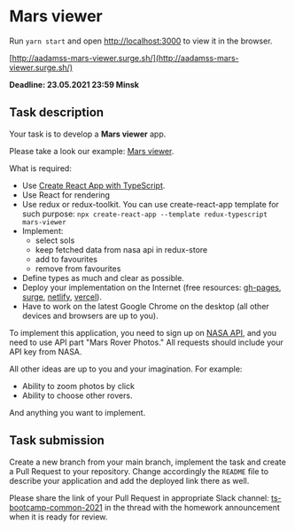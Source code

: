 # Mars viewer

Run `yarn start` and open [http://localhost:3000](http://localhost:3000) to view it in the browser.

[http://aadamss-mars-viewer.surge.sh/](http://aadamss-mars-viewer.surge.sh/)

**Deadline: 23.05.2021 23:59 Minsk**

## Task description

Your task is to develop a **Mars viewer** app.

Please take a look our example: [Mars viewer](http://mars-viewer.surge.sh/).

What is required:

- Use [Create React App with TypeScript](https://create-react-app.dev/docs/adding-typescript/).
- Use React for rendering
- Use redux or redux-toolkit. You can use create-react-app template for such purpose: `npx create-react-app --template redux-typescript mars-viewer`
- Implement:
  - select sols
  - keep fetched data from nasa api in redux-store
  - add to favourites
  - remove from favourites
- Define types as much and clear as possible.
- Deploy your implementation on the Internet (free resources:
  [gh-pages](https://pages.github.com/), [surge](http://surge.sh),
  [netlify](http://netlify.com), [vercel](https://vercel.com)).
- Have to work on the latest Google Chrome on the desktop (all other devices and
  browsers are up to you).

To implement this application, you need to sign up on [NASA API](https://api.nasa.gov/), and you need to use API part "Mars Rover Photos." All requests should include your API key from NASA.

All other ideas are up to you and your imagination. For example:

- Ability to zoom photos by click
- Ability to choose other rovers.

And anything you want to implement.

## Task submission

Create a new branch from your main branch, implement the task and create a
Pull Request to your repository. Change accordingly the `README` file to describe
your application and add the deployed link there as well.

Please share the link of your Pull Request in appropriate Slack channel:
[ts-bootcamp-common-2021](https://evolutiongaming.slack.com/archives/C01TBBGC18U)
in the thread with the homework announcement when it is ready for review.
